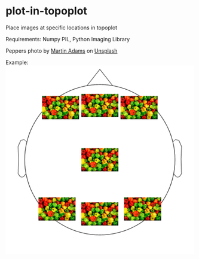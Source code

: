 # plot-in-topoplot
Place images at specific locations in topoplot

Requirements:
Numpy
PIL, Python Imaging Library

Peppers photo by [Martin Adams](https://unsplash.com/@martinadams?utm_source=unsplash&utm_medium=referral&utm_content=creditCopyText) on [Unsplash](https://unsplash.com/s/photos/mexico-pepper?utm_source=unsplash&utm_medium=referral&utm_content=creditCopyText)

Example:
![Peppers in topoplot](spherical_coords.png)
